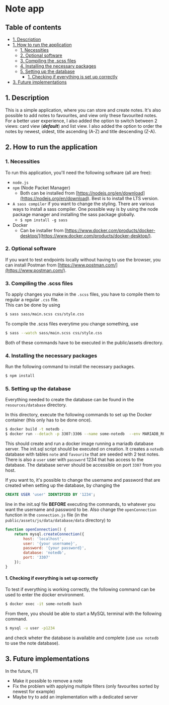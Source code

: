 # Note app

## Table of contents
* [1. Description](https://github.com/Jasper2213/note-app/new/master#1-description)
* [1. How to run the application](https://github.com/Jasper2213/note-app/new/master#2-how-to-run-the-application)
  * [1. Necessities](https://github.com/Jasper2213/note-app/new/master#1-necessities)
  * [2. Optional software](https://github.com/Jasper2213/note-app/new/master#2-optional-software)
  * [3. Compiling the .scss files](https://github.com/Jasper2213/note-app/new/master#3-compiling-the-scss-files)
  * [4. Installing the necessary packages](https://github.com/Jasper2213/note-app/new/master#4-installing-the-necessary-packages)
  * [5. Setting up the database](https://github.com/Jasper2213/note-app/new/master#5-setting-up-the-database)
    * [1. Checking if everything is set up correctly](https://github.com/Jasper2213/note-app/new/master#1-checking-if-everything-is-set-up-correctly) 
* [3. Future implementations](https://github.com/Jasper2213/note-app/new/master#3-future-implementations)

## 1. Description
This is a simple application, where you can store and create notes. It's also possible to add notes to favourites, and view only these favourited notes.
For a better user experience, I also added the option to switch between 2 views: card view (***default***) and list view. 
I also added the option to order the notes by newest, oldest, title ascending (A-Z) and title descending (Z-A).

## 2. How to run the application
### 1. Necessities
To run this application, you'll need the following software (all are free):
* `node.js`
* `npm` (Node Packet Manager)
  * Both can be installed from [https://nodejs.org/en/download](https://nodejs.org/en/download). Best is to install the LTS version.
* `A sass compiler` if you want to change the styling. There are various ways to install a sass compiler. One possible way is by using the node package manager and installing the sass package globally.
  * ```$ npm install -g sass```
* Docker
  * Can be installer from [https://www.docker.com/products/docker-desktop/](https://www.docker.com/products/docker-desktop/).

### 2. Optional software
If you want to test endpoints locally without having to use the browser, you can install Postman from [https://www.postman.com/](https://www.postman.com/).

### 3. Compiling the .scss files
To apply changes you make in the `.scss` files, you have to compile them to regular a regular `.css` file. <br>
This can be done by using
```bash
$ sass sass/main.scss css/style.css
```
To compile the .scss files everytime you change something, use
```bash
$ sass --watch sass/main.scss css/style.css
```
Both of these commands have to be executed in the public/assets directory.

### 4. Installing the necessary packages
Run the following command to install the necessary packages.
```bash
$ npm install
```

### 5. Setting up the database
Everything needed to create the database can be found in the `resources/database` directory.

In this directory, execute the following commands to set up the Docker container (this only has to be done once).
```bash
$ docker build -t notedb .
$ docker run --detach -p 3307:3306 --name some-notedb  --env MARIADB_ROOT_PASSWORD=1234  notedb
```

This should create and run a docker image running a mariadb database server.
The init.sql script should be executed on creation. It creates a `notedb` database with tables `note` and `favourite` that are seeded with 2 test notes.
There is also a `user` user with `password` 1234 that has access to the database. The database server should be accessible on port `3307` from you host.

If you want to, it's possible to change the username and password that are created when setting up the database, by changing the 
```SQL
CREATE USER 'user' IDENTIFIED BY '1234';
```
line in the init.sql file **BEFORE** executing the commands, to whatever you want the username and password to be.
Also change the `openConnection` function in the `connection.js` file (in the `public/assets/js/data/database/data` directory) to
```js
function openConnection() {
    return mysql.createConnection({
        host: 'localhost',
        user: '{your username}',
        password: '{your password}',
        database: 'notedb',
        port: '3307'
    });
}
```

#### 1. Checking if everything is set up correctly
To test if everything is working correctly, the following command can be used to enter the docker environment.
```bash
$ docker exec -it some-notedb bash
```

From there, you should be able to start a MySQL terminal with the following command.
```bash
$ mysql -u user -p1234
```
and check wheter the database is available and complete (use `use notedb` to use the note database).

## 3. Future implementations
In the future, I'll
* Make it possible to remove a note
* Fix the problem with applying multiple filters (only favourites sorted by newest for example)
* Maybe try to add an implementation with a dedicated server
